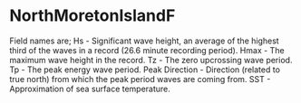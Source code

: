 # NorthMoretonIslandF
Field names are;
Hs - Significant wave height, an average of the highest third of the waves in a record (26.6 minute recording period).
Hmax - The maximum wave height in the record.
Tz - The zero upcrossing wave period.
Tp - The peak energy wave period.
Peak Direction - Direction (related to true north) from which the peak period waves are coming from.
SST - Approximation of sea surface temperature.
